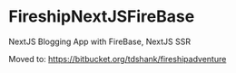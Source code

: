 # FireshipNextJSFireBase
NextJS Blogging App with FireBase, NextJS SSR

Moved to: https://bitbucket.org/tdshank/fireshipadventure

